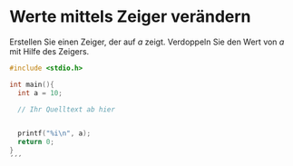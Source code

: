 # Werte mittels Zeiger verändern

Erstellen Sie einen Zeiger, der auf *a* zeigt.
Verdoppeln Sie den Wert von *a* mit Hilfe des Zeigers.

```cpp
#include <stdio.h>

int main(){
  int a = 10;

  // Ihr Quelltext ab hier


  printf("%i\n", a);
  return 0;
}
´´´